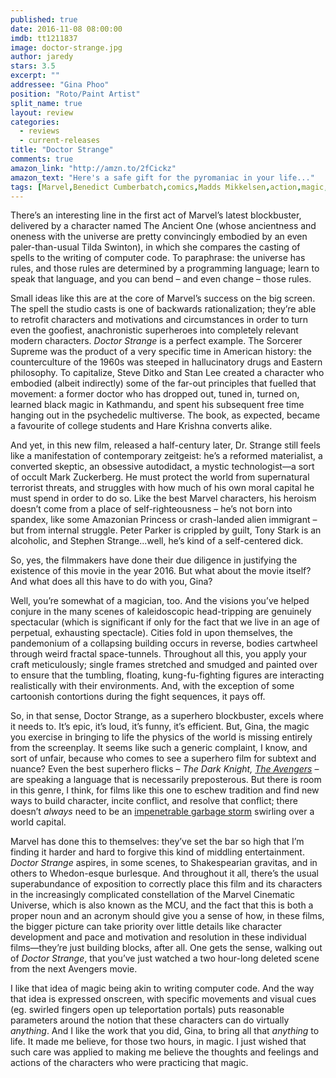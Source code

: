 ```yaml
---
published: true
date: 2016-11-08 08:00:00
imdb: tt1211837
image: doctor-strange.jpg
author: jaredy
stars: 3.5
excerpt: ""
addressee: "Gina Phoo"
position: "Roto/Paint Artist"
split_name: true
layout: review
categories: 
  - reviews
  - current-releases
title: "Doctor Strange"
comments: true
amazon_link: "http://amzn.to/2fCickz"
amazon_text: "Here's a safe gift for the pyromaniac in your life..."
tags: [Marvel,Benedict Cumberbatch,comics,Madds Mikkelsen,action,magic, Tilda Swinton,Chiwetel Ejiofor]
---
```

There’s an interesting line in the first act of Marvel’s latest blockbuster, delivered by a character named The Ancient One (whose ancientness and oneness with the universe are pretty convincingly embodied by an even paler-than-usual Tilda Swinton), in which she compares the casting of spells to the writing of computer code. To paraphrase: the universe has rules, and those rules are determined by a programming language; learn to speak that language, and you can bend – and even change – those rules. 

Small ideas like this are at the core of Marvel’s success on the big screen. The spell the studio casts is one of backwards rationalization; they’re able to retrofit characters and motivations and circumstances in order to turn even the goofiest, anachronistic superheroes into completely relevant modern characters. _Doctor Strange_ is a perfect example. The Sorcerer Supreme was the product of a very specific time in American history: the counterculture of the 1960s was steeped in hallucinatory drugs and Eastern philosophy. To capitalize, Steve Ditko and Stan Lee created a character who embodied (albeit indirectly) some of the far-out principles that fuelled that movement: a former doctor who has dropped out, tuned in, turned on, learned black magic in Kathmandu, and spent his subsequent free time hanging out in the psychedelic multiverse. The book, as expected, became a favourite of college students and Hare Krishna converts alike. 

And yet, in this new film, released a half-century later, Dr. Strange still feels like a manifestation of contemporary zeitgeist: he’s a reformed materialist, a converted skeptic, an obsessive autodidact, a mystic technologist—a sort of occult Mark Zuckerberg. He must protect the world from supernatural terrorist threats, and struggles with how much of his own moral capital he must spend in order to do so. Like the best Marvel characters, his heroism doesn’t come from a place of self-righteousness – he’s not born into spandex, like some Amazonian Princess or crash-landed alien immigrant – but from internal struggle. Peter Parker is crippled by guilt, Tony Stark is an alcoholic, and Stephen Strange...well, he’s kind of a self-centered dick.

So, yes, the filmmakers have done their due diligence in justifying the existence of this movie in the year 2016. But what about the movie itself? And what does all this have to do with you, Gina?

Well, you’re somewhat of a magician, too. And the visions you’ve helped conjure in the many scenes of kaleidoscopic head-tripping are genuinely spectacular (which is significant if only for the fact that we live in an age of perpetual, exhausting spectacle). Cities fold in upon themselves, the pandemonium of a collapsing building occurs in reverse, bodies cartwheel through weird fractal space-tunnels. Throughout all this, you apply your craft meticulously; single frames stretched and smudged and painted over to ensure that the tumbling, floating, kung-fu-fighting figures are interacting realistically with their environments. And, with the exception of some cartoonish contortions during the fight sequences, it pays off. 

So, in that sense, Doctor Strange, as a superhero blockbuster, excels where it needs to. It’s epic, it’s loud, it’s funny, it’s efficient. But, Gina, the magic you exercise in bringing to life the physics of the world is missing entirely from the screenplay. It seems like such a generic complaint, I know, and sort of unfair, because who comes to see a superhero film for subtext and nuance? Even the best superhero flicks – _The Dark Knight,_ [_The Avengers_](http://www.dearcastandcrew.com/content/2012/5/11/the-avengers.html) – are speaking a language that is necessarily preposterous. But there is room in this genre, I think, for films like this one to eschew tradition and find new ways to build character, incite conflict, and resolve that conflict; there doesn’t _always_ need to be an [impenetrable garbage storm](http://www.dearcastandcrew.com/content/2016/8/10/suicide-squad.html) swirling over a world capital. 

Marvel has done this to themselves: they’ve set the bar so high that I’m finding it harder and hard to forgive this kind of middling entertainment. _Doctor Strange_ aspires, in some scenes, to Shakespearian gravitas, and in others to Whedon-esque burlesque. And throughout it all, there’s the usual superabundance of exposition to correctly place this film and its characters in the increasingly complicated constellation of the Marvel Cinematic Universe, which is also known as the MCU, and the fact that this is both a proper noun and an acronym should give you a sense of how, in these films, the bigger picture can take priority over little details like character development and pace and motivation and resolution in these individual films—they’re just building blocks, after all. One gets the sense, walking out of _Doctor Strange_, that you’ve just watched a two hour-long deleted scene from the next Avengers movie.

I like that idea of magic being akin to writing computer code. And the way that idea is expressed onscreen, with specific movements and visual cues (eg. swirled fingers open up teleportation portals) puts reasonable parameters around the notion that these characters can do virtually _anything_. And I like the work that you did, Gina, to bring all that _anything_ to life. It made me believe, for those two hours, in magic. I just wished that such care was applied to making me believe the thoughts and feelings and actions of the characters who were practicing that magic. 